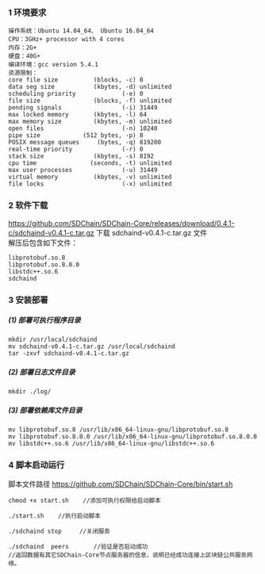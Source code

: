 ### 1	环境要求
```
操作系统：Ubuntu 14.04_64、 Ubuntu 16.04_64
CPU：3GHz+ processor with 4 cores 
内存：2G+
硬盘：40G+
编译环境：gcc version 5.4.1
资源限制：
core file size          (blocks, -c) 0
data seg size           (kbytes, -d) unlimited
scheduling priority             (-e) 0
file size               (blocks, -f) unlimited
pending signals                 (-i) 31449
max locked memory       (kbytes, -l) 64
max memory size         (kbytes, -m) unlimited
open files                      (-n) 10240
pipe size            (512 bytes, -p) 8
POSIX message queues     (bytes, -q) 819200
real-time priority              (-r) 0
stack size              (kbytes, -s) 8192
cpu time               (seconds, -t) unlimited
max user processes              (-u) 31449
virtual memory          (kbytes, -v) unlimited
file locks                      (-x) unlimited
```

### 2	软件下载
https://github.com/SDChain/SDChain-Core/releases/download/0.4.1-c/sdchaind-v0.4.1-c.tar.gz
下载 sdchaind-v0.4.1-c.tar.gz 文件  
解压后包含如下文件：
```
libprotobuf.so.8
libprotobuf.so.8.0.0
libstdc++.so.6
sdchaind
```
### 3	安装部署
#####  (1)	部署可执行程序目录
``` 
mkdir /usr/local/sdchaind
mv sdchaind-v0.4.1-c.tar.gz /usr/local/sdchaind
tar -zxvf sdchaind-v0.4.1-c.tar.gz
```

##### (2)	部署日志文件目录
```
mkdir ./log/
```

##### (3)	部署依赖库文件目录
```
mv libprotobuf.so.8 /usr/lib/x86_64-linux-gnu/libprotobuf.so.8
mv libprotobuf.so.8.0.0 /usr/lib/x86_64-linux-gnu/libprotobuf.so.8.0.0
mv libstdc++.so.6 /usr/lib/x86_64-linux-gnu/libstdc++.so.6
```

### 4	脚本启动运行
脚本文件路径 https://github.com/SDChain/SDChain-Core/bin/start.sh 
```
chmod +x start.sh    //添加可执行权限给启动脚本
```

```
./start.sh    //执行启动脚本
```
```
./sdchaind stop     //关闭服务
```
```
./sdchaind  peers       //验证是否启动成功
//返回数据有其它SDChain-Core节点服务器的信息，说明已经成功连接上区块链公共服务网络。
```

